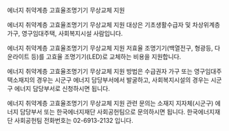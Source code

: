 에너지 취약계층 고효율조명기기 무상교체 지원

에너지 취약계층 고효율조명기기 무상교체 지원 대상은 기초생활수급자 및 차상위계층 가구, 영구임대주택, 사회복지시설 사람입니다.

에너지 취약계층 고효율조명기기 무상교체 지원 저효율 조명기기(백열전구, 형광등, 다운라이트 등)를 고효율 조명기기(LED)로 교체하는 비용을 지원합니다.

에너지 취약계층 고효율조명기기 무상교체 지원 방법은 수급권자 가구 또는 영구임대주택소재지의 경우는 시군구 에너지 담당부서에서 발굴하고, 사회복지시설의 경우는 시군구 에너지 담당부서로 신청하시면 됩니다.

에너지 취약계층 고효율조명기기 무상교체 지원 관련 문의는 소재지 지자체(시군구) 에너지 담당부서 또는 한국에너지재단 사회공헌팀으로 문의하시면 됩니다. 한국에너지재단 사회공헌팀 전화번호는 02-6913-2132 입니다.